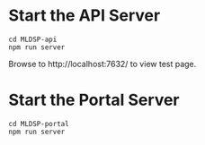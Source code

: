 # Start the API Server
    cd MLDSP-api
    npm run server

Browse to http://localhost:7632/ to view test page.

# Start the Portal Server
    cd MLDSP-portal
    npm run server

